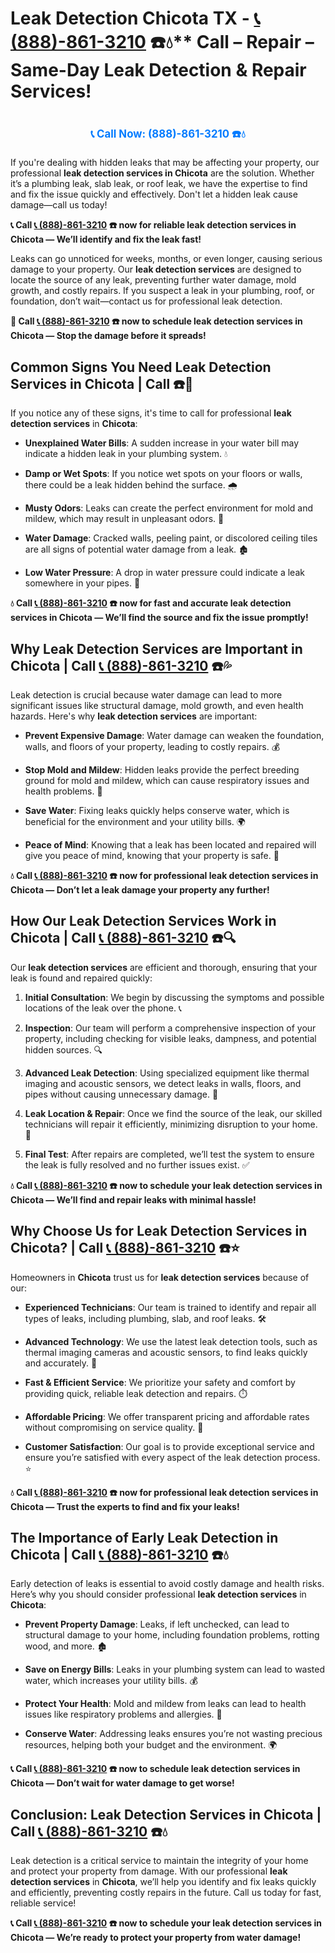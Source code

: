 # Leak Detection Chicota TX - [📞 (888)-861-3210](https://plumbing-texas-3210.netlify.app) ☎️💧** Call – Repair – Same-Day Leak Detection & Repair Services!
# 

<p align="center" style="font-size: 1.2em; font-weight: bold; margin: 20px 0;">
  <a href="https://plumbing-texas-3210.netlify.app" target="_blank" style="color: #007BFF; text-decoration: none;">📞 Call Now: (888)-861-3210 ☎️💧</a>
</p>

If you're dealing with hidden leaks that may be affecting your property, our professional **leak detection services in Chicota** are the solution. Whether it’s a plumbing leak, slab leak, or roof leak, we have the expertise to find and fix the issue quickly and effectively. Don't let a hidden leak cause damage—call us today!

**📞 Call [📞 (888)-861-3210](https://plumbing-texas-3210.netlify.app) ☎️ now for reliable leak detection services in Chicota — We’ll identify and fix the leak fast!**

Leaks can go unnoticed for weeks, months, or even longer, causing serious damage to your property. Our **leak detection services** are designed to locate the source of any leak, preventing further water damage, mold growth, and costly repairs. If you suspect a leak in your plumbing, roof, or foundation, don’t wait—contact us for professional leak detection.

**🚨 Call [📞 (888)-861-3210](https://plumbing-texas-3210.netlify.app) ☎️ now to schedule leak detection services in Chicota — Stop the damage before it spreads!**

## **Common Signs You Need Leak Detection Services in Chicota | Call  ☎️🔧**

If you notice any of these signs, it's time to call for professional **leak detection services** in **Chicota**:

- **Unexplained Water Bills**: A sudden increase in your water bill may indicate a hidden leak in your plumbing system. 💧

- **Damp or Wet Spots**: If you notice wet spots on your floors or walls, there could be a leak hidden behind the surface. 🌧️

- **Musty Odors**: Leaks can create the perfect environment for mold and mildew, which may result in unpleasant odors. 🤢

- **Water Damage**: Cracked walls, peeling paint, or discolored ceiling tiles are all signs of potential water damage from a leak. 🏚️

- **Low Water Pressure**: A drop in water pressure could indicate a leak somewhere in your pipes. 🚰

**💧 Call [📞 (888)-861-3210](https://plumbing-texas-3210.netlify.app) ☎️ now for fast and accurate leak detection services in Chicota — We’ll find the source and fix the issue promptly!**

## **Why Leak Detection Services are Important in Chicota | Call [📞 (888)-861-3210](https://plumbing-texas-3210.netlify.app) ☎️💦**

Leak detection is crucial because water damage can lead to more significant issues like structural damage, mold growth, and even health hazards. Here's why **leak detection services** are important:

- **Prevent Expensive Damage**: Water damage can weaken the foundation, walls, and floors of your property, leading to costly repairs. 💰

- **Stop Mold and Mildew**: Hidden leaks provide the perfect breeding ground for mold and mildew, which can cause respiratory issues and health problems. 🌿

- **Save Water**: Fixing leaks quickly helps conserve water, which is beneficial for the environment and your utility bills. 🌍

- **Peace of Mind**: Knowing that a leak has been located and repaired will give you peace of mind, knowing that your property is safe. 🏡

**💧 Call [📞 (888)-861-3210](https://plumbing-texas-3210.netlify.app) ☎️ now for professional leak detection services in Chicota — Don’t let a leak damage your property any further!**

## **How Our Leak Detection Services Work in Chicota | Call [📞 (888)-861-3210](https://plumbing-texas-3210.netlify.app) ☎️🔍**

Our **leak detection services** are efficient and thorough, ensuring that your leak is found and repaired quickly:

1. **Initial Consultation**: We begin by discussing the symptoms and possible locations of the leak over the phone. 📞

2. **Inspection**: Our team will perform a comprehensive inspection of your property, including checking for visible leaks, dampness, and potential hidden sources. 🔍

3. **Advanced Leak Detection**: Using specialized equipment like thermal imaging and acoustic sensors, we detect leaks in walls, floors, and pipes without causing unnecessary damage. 🧪

4. **Leak Location & Repair**: Once we find the source of the leak, our skilled technicians will repair it efficiently, minimizing disruption to your home. 🔧

5. **Final Test**: After repairs are completed, we’ll test the system to ensure the leak is fully resolved and no further issues exist. ✅

**💧 Call [📞 (888)-861-3210](https://plumbing-texas-3210.netlify.app) ☎️ now to schedule your leak detection services in Chicota — We’ll find and repair leaks with minimal hassle!**

## **Why Choose Us for Leak Detection Services in Chicota? | Call [📞 (888)-861-3210](https://plumbing-texas-3210.netlify.app) ☎️⭐**

Homeowners in **Chicota** trust us for **leak detection services** because of our:

- **Experienced Technicians**: Our team is trained to identify and repair all types of leaks, including plumbing, slab, and roof leaks. 🛠️

- **Advanced Technology**: We use the latest leak detection tools, such as thermal imaging cameras and acoustic sensors, to find leaks quickly and accurately. 📡

- **Fast & Efficient Service**: We prioritize your safety and comfort by providing quick, reliable leak detection and repairs. ⏱️

- **Affordable Pricing**: We offer transparent pricing and affordable rates without compromising on service quality. 💸

- **Customer Satisfaction**: Our goal is to provide exceptional service and ensure you’re satisfied with every aspect of the leak detection process. ⭐

**💧 Call [📞 (888)-861-3210](https://plumbing-texas-3210.netlify.app) ☎️ now for professional leak detection services in Chicota — Trust the experts to find and fix your leaks!**

## **The Importance of Early Leak Detection in Chicota | Call [📞 (888)-861-3210](https://plumbing-texas-3210.netlify.app) ☎️💧**

Early detection of leaks is essential to avoid costly damage and health risks. Here’s why you should consider professional **leak detection services** in **Chicota**:

- **Prevent Property Damage**: Leaks, if left unchecked, can lead to structural damage to your home, including foundation problems, rotting wood, and more. 🏚️

- **Save on Energy Bills**: Leaks in your plumbing system can lead to wasted water, which increases your utility bills. 💰

- **Protect Your Health**: Mold and mildew from leaks can lead to health issues like respiratory problems and allergies. 🤧

- **Conserve Water**: Addressing leaks ensures you’re not wasting precious resources, helping both your budget and the environment. 🌍

**📞 Call [📞 (888)-861-3210](https://plumbing-texas-3210.netlify.app) ☎️ now to schedule leak detection services in Chicota — Don’t wait for water damage to get worse!**

## **Conclusion: Leak Detection Services in Chicota | Call [📞 (888)-861-3210](https://plumbing-texas-3210.netlify.app) ☎️💧**

Leak detection is a critical service to maintain the integrity of your home and protect your property from damage. With our professional **leak detection services** in **Chicota**, we’ll help you identify and fix leaks quickly and efficiently, preventing costly repairs in the future. Call us today for fast, reliable service!

**📞 Call [📞 (888)-861-3210](https://plumbing-texas-3210.netlify.app) ☎️ now to schedule your leak detection services in Chicota — We’re ready to protect your property from water damage!**
